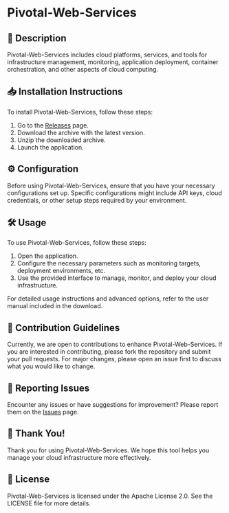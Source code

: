 # Pivotal-Web-Services

## 📜 Description

Pivotal-Web-Services includes cloud platforms, services, and tools for infrastructure management, monitoring, application deployment, container orchestration, and other aspects of cloud computing.

## 📥 Installation Instructions

To install Pivotal-Web-Services, follow these steps:

1. Go to the [Releases](../../releases) page.
2. Download the archive with the latest version.
3. Unzip the downloaded archive.
4. Launch the application.

## ⚙️ Configuration

Before using Pivotal-Web-Services, ensure that you have your necessary configurations set up. Specific configurations might include API keys, cloud credentials, or other setup steps required by your environment.

## 🛠️ Usage

To use Pivotal-Web-Services, follow these steps:

1. Open the application.
2. Configure the necessary parameters such as monitoring targets, deployment environments, etc.
3. Use the provided interface to manage, monitor, and deploy your cloud infrastructure.

For detailed usage instructions and advanced options, refer to the user manual included in the download.

## 🤝 Contribution Guidelines

Currently, we are open to contributions to enhance Pivotal-Web-Services. If you are interested in contributing, please fork the repository and submit your pull requests. For major changes, please open an issue first to discuss what you would like to change.

## 🐞 Reporting Issues

Encounter any issues or have suggestions for improvement? Please report them on the [Issues](../../issues) page.

## 🌟 Thank You!

Thank you for using Pivotal-Web-Services. We hope this tool helps you manage your cloud infrastructure more effectively.

## 📄 License

Pivotal-Web-Services is licensed under the Apache License 2.0. See the LICENSE file for more details.
